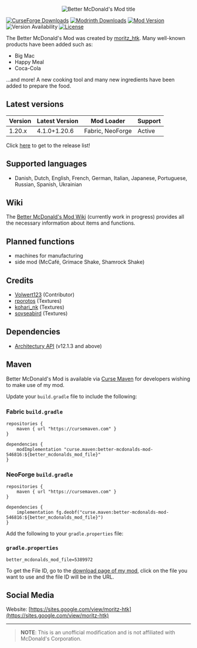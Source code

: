 <p align="center">
    <img src="https://i.imgur.com/7tt7UUH.png"  alt="Better McDonald's Mod title"/>
</p>

[![CurseForge Downloads](https://cf.way2muchnoise.eu/short_546816_downloads.svg?badge_style=for_the_badge)](https://www.curseforge.com/minecraft/mc-mods/better-mcdonalds-mod)
[![Modrinth Downloads](https://img.shields.io/modrinth/dt/kdnePgr1?style=for-the-badge&logo=modrinth)](https://modrinth.com/mod/better-mcdonalds-mod)
[![Mod Version](https://img.shields.io/modrinth/v/kdnePgr1?style=for-the-badge)](https://github.com/moritz-htk/better-mcdonalds-mod/releases)
![Version Availability](https://cf.way2muchnoise.eu/versions/546816.svg?badge_style=for_the_badge)
[![License](https://img.shields.io/badge/LICENSE-moritz__htk_Software_License_Agreement_(mSLA)-red?style=for-the-badge)](https://sites.google.com/view/moritz-htk/license)

The Better McDonald's Mod was created by [moritz_htk](https://github.com/moritz-htk). Many well-known products have been added such as:
- Big Mac
- Happy Meal
- Coca-Cola

...and more! A new cooking tool and many new ingredients have been added to prepare the food.

## Latest versions
| Version | Latest Version | Mod Loader       | Support |
|---------|----------------|------------------|---------|
| 1.20.x  | 4.1.0+1.20.6   | Fabric, NeoForge | Active  |

Click [here](https://github.com/moritz-htk/better-mcdonalds-mod/releases) to get to the release list!

## Supported languages
- Danish, Dutch, English, French, German, Italian, Japanese, Portuguese, Russian, Spanish, Ukrainian

## Wiki
The [Better McDonald's Mod Wiki](https://github.com/moritz-htk/better-mcdonalds-mod/wiki) (currently work in progress) provides all the necessary information about items and functions.

## Planned functions
- machines for manufacturing
- side mod (McCafé, Grimace Shake, Shamrock Shake)

## Credits
- [Volwert123](https://github.com/Volwert123/) (Contributor)
- [rporotos](https://www.fiverr.com/rporotos) (Textures)
- [kohari_nk](https://www.fiverr.com/kohari_nk) (Textures)
- [sovseabird](https://www.fiverr.com/sovseabird) (Textures)

## Dependencies
- [Architectury API](https://github.com/architectury/architectury-api) (v12.1.3 and above)

## Maven
Better McDonald's Mod is available via [Curse Maven](https://www.cursemaven.com/) for developers wishing to make use of my mod.

Update your `build.gradle` file to include the following:

### Fabric `build.gradle`
```
repositories {
    maven { url "https://cursemaven.com" }
}

dependencies {
    modImplementation "curse.maven:better-mcdonalds-mod-546816:${better_mcdonalds_mod_file}"
}
```

### NeoForge `build.gradle`
```
repositories {
    maven { url "https://cursemaven.com" }
}

dependencies {
    implementation fg.deobf("curse.maven:better-mcdonalds-mod-546816:${better_mcdonalds_mod_file}")
}
```

Add the following to your `gradle.properties` file:

### `gradle.properties`
```
better_mcdonalds_mod_file=5389972
```

To get the File ID, go to the [download page of my mod](https://www.curseforge.com/minecraft/mc-mods/better-mcdonalds-mod/files), click on the file you want to use and the file ID will be in the URL.

## Social Media
Website: [https://sites.google.com/view/moritz-htk](https://sites.google.com/view/moritz-htk)

---
> **NOTE**: This is an unofficial modification and is not affiliated with McDonald's Corporation.